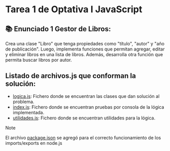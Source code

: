 # Tarea 1 de Optativa I JavaScript

## 📚 Enunciado 1 Gestor de Libros:

Crea una clase "Libro" que tenga propiedades como "título", "autor" y "año de publicación". Luego, implementa funciones que permitan agregar, editar y eliminar libros en una lista de libros. Además, desarrolla otra función que permita buscar libros por autor.

## Listado de archivos.js que conforman la solución:

- [logica.js](/logica.js): Fichero donde se encuentran las clases que dan solución al problema.
- [index.js](index.js): Fichero donde se encuentran pruebas por consola de la lógica implementada.
- [utilidades.js](utilidades.js): Fichero donde se encuentran utilidades para la lógica.

> [!NOTE]
> El archivo [package.json](https://github.com/EduardoProfe666/Tarea-1-JavaScript/blob/main/package.json) se agregó para el correcto funcionamiento
> de los imports/exports en node.js
